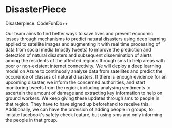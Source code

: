# DisasterPiece
Disasterpiece: CodeFunDo++

Our team aims to find better ways to save lives and prevent economic losses through mechanisms to predict natural disasters using deep learning applied to satellite images and augmenting it with real time processing of data from social media (mostly tweets) to improve the prediction and detection of natural disasters and subsequent dissemination of alerts among the residents of the affected regions through sms to help areas with poor or non-existent internet connectivity. 
We will deploy a deep learning model on Azure to continuosly analyse data from satellites and predict the occurence of classes of natural disasters. If there is enough evidence for an upcoming disaster, we inform the concerned authorities, and start monitoring tweets from the region, including analysing sentiments to ascertain the amount of damage and extracting key information to help on ground workers. We keep giving these updates through sms to people in that region. They have to have signed up beforehand to receive this. Additionally, we can have the provision of adding people in groups, to imitate facebook's safety check feature, but using sms and only informing the people in that group. 
